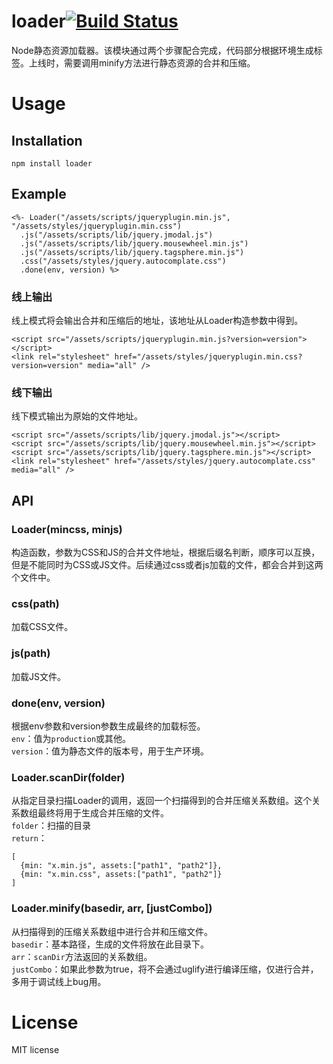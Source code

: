 loader[![Build Status](https://secure.travis-ci.org/TBEDP/loader.png?branch=master)](http://travis-ci.org/TBEDP/loader)
======

Node静态资源加载器。该模块通过两个步骤配合完成，代码部分根据环境生成标签。上线时，需要调用minify方法进行静态资源的合并和压缩。

# Usage
## Installation

```
npm install loader
```
## Example

```
<%- Loader("/assets/scripts/jqueryplugin.min.js", "/assets/styles/jqueryplugin.min.css")
  .js("/assets/scripts/lib/jquery.jmodal.js")
  .js("/assets/scripts/lib/jquery.mousewheel.min.js")
  .js("/assets/scripts/lib/jquery.tagsphere.min.js")
  .css("/assets/styles/jquery.autocomplate.css")
  .done(env, version) %>
```
### 线上输出
线上模式将会输出合并和压缩后的地址，该地址从Loader构造参数中得到。  

```
<script src="/assets/scripts/jqueryplugin.min.js?version=version"></script>
<link rel="stylesheet" href="/assets/styles/jqueryplugin.min.css?version=version" media="all" />
```

### 线下输出
线下模式输出为原始的文件地址。

```
<script src="/assets/scripts/lib/jquery.jmodal.js"></script>
<script src="/assets/scripts/lib/jquery.mousewheel.min.js"></script>
<script src="/assets/scripts/lib/jquery.tagsphere.min.js"></script>
<link rel="stylesheet" href="/assets/styles/jquery.autocomplate.css" media="all" />
```

## API
### Loader(mincss, minjs)
构造函数，参数为CSS和JS的合并文件地址，根据后缀名判断，顺序可以互换，但是不能同时为CSS或JS文件。后续通过css或者js加载的文件，都会合并到这两个文件中。  
### css(path)
加载CSS文件。  
### js(path)
加载JS文件。  
### done(env, version)
根据env参数和version参数生成最终的加载标签。  
`env`：值为`production`或其他。  
`version`：值为静态文件的版本号，用于生产环境。  
### Loader.scanDir(folder)
从指定目录扫描Loader的调用，返回一个扫描得到的合并压缩关系数组。这个关系数组最终将用于生成合并压缩的文件。  
`folder`：扫描的目录  
`return`：
```
[
  {min: "x.min.js", assets:["path1", "path2"]},
  {min: "x.min.css", assets:["path1", "path2"]}
]
```
### Loader.minify(basedir, arr, [justCombo])
从扫描得到的压缩关系数组中进行合并和压缩文件。  
`basedir`：基本路径，生成的文件将放在此目录下。  
`arr`：`scanDir`方法返回的关系数组。  
`justCombo`：如果此参数为true，将不会通过uglify进行编译压缩，仅进行合并，多用于调试线上bug用。

# License
MIT license